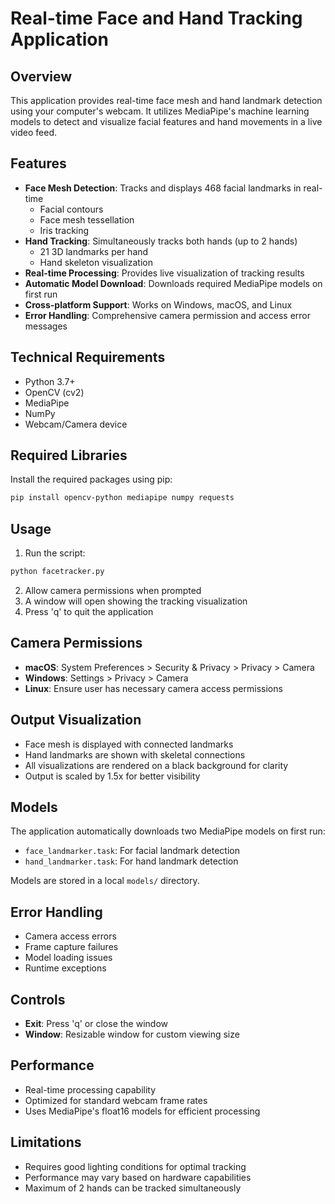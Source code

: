 # Real-time Face and Hand Tracking Application

## Overview
This application provides real-time face mesh and hand landmark detection using your computer's webcam. It utilizes MediaPipe's machine learning models to detect and visualize facial features and hand movements in a live video feed.

## Features
- **Face Mesh Detection**: Tracks and displays 468 facial landmarks in real-time
  - Facial contours
  - Face mesh tessellation
  - Iris tracking
- **Hand Tracking**: Simultaneously tracks both hands (up to 2 hands)
  - 21 3D landmarks per hand
  - Hand skeleton visualization
- **Real-time Processing**: Provides live visualization of tracking results
- **Automatic Model Download**: Downloads required MediaPipe models on first run
- **Cross-platform Support**: Works on Windows, macOS, and Linux
- **Error Handling**: Comprehensive camera permission and access error messages

## Technical Requirements
- Python 3.7+
- OpenCV (cv2)
- MediaPipe
- NumPy
- Webcam/Camera device

## Required Libraries
Install the required packages using pip:

```bash
pip install opencv-python mediapipe numpy requests
```

## Usage
1. Run the script:
```bash
python facetracker.py
```
2. Allow camera permissions when prompted
3. A window will open showing the tracking visualization
4. Press 'q' to quit the application

## Camera Permissions
- **macOS**: System Preferences > Security & Privacy > Privacy > Camera
- **Windows**: Settings > Privacy > Camera
- **Linux**: Ensure user has necessary camera access permissions

## Output Visualization
- Face mesh is displayed with connected landmarks
- Hand landmarks are shown with skeletal connections
- All visualizations are rendered on a black background for clarity
- Output is scaled by 1.5x for better visibility

## Models
The application automatically downloads two MediaPipe models on first run:
- `face_landmarker.task`: For facial landmark detection
- `hand_landmarker.task`: For hand landmark detection

Models are stored in a local `models/` directory.

## Error Handling
- Camera access errors
- Frame capture failures
- Model loading issues
- Runtime exceptions

## Controls
- **Exit**: Press 'q' or close the window
- **Window**: Resizable window for custom viewing size

## Performance
- Real-time processing capability
- Optimized for standard webcam frame rates
- Uses MediaPipe's float16 models for efficient processing

## Limitations
- Requires good lighting conditions for optimal tracking
- Performance may vary based on hardware capabilities
- Maximum of 2 hands can be tracked simultaneously
